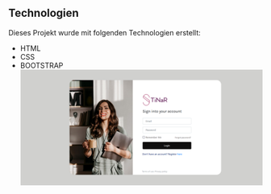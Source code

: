 ## Technologien
Dieses Projekt wurde mit folgenden Technologien erstellt:
- HTML
- CSS
- BOOTSTRAP
![Login Page Screenshot](Pictures/login-page.png)

